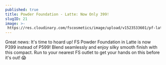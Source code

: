```yaml
---
published: true
title: Powder Foundation - Latte: Now Only 399! 
slugID: 21
image: >-
 https://res.cloudinary.com/fscosmetics/image/upload/v1523533601/pf-latte.jpg
---
```


Great news: It's time to hoard up! FS Powder Foundation in Latte is now P399 instead of P599! Blend seamlessly and enjoy silky smooth finish with this compact. Run to your nearest FS outlet to get your hands on this before it's out! 😱
